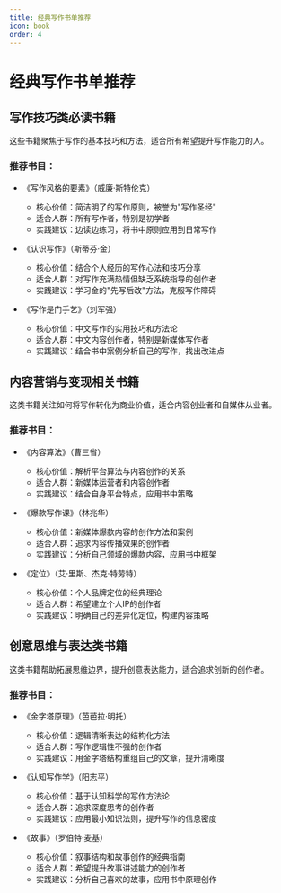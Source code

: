 ```yaml
---
title: 经典写作书单推荐
icon: book
order: 4
---
```


# 经典写作书单推荐

## 写作技巧类必读书籍

这些书籍聚焦于写作的基本技巧和方法，适合所有希望提升写作能力的人。

### 推荐书目：
- 《写作风格的要素》（威廉·斯特伦克）
  - 核心价值：简洁明了的写作原则，被誉为"写作圣经"
  - 适合人群：所有写作者，特别是初学者
  - 实践建议：边读边练习，将书中原则应用到日常写作

- 《认识写作》（斯蒂芬·金）
  - 核心价值：结合个人经历的写作心法和技巧分享
  - 适合人群：对写作充满热情但缺乏系统指导的创作者
  - 实践建议：学习金的"先写后改"方法，克服写作障碍

- 《写作是门手艺》（刘军强）
  - 核心价值：中文写作的实用技巧和方法论
  - 适合人群：中文内容创作者，特别是新媒体写作者
  - 实践建议：结合书中案例分析自己的写作，找出改进点

## 内容营销与变现相关书籍

这类书籍关注如何将写作转化为商业价值，适合内容创业者和自媒体从业者。

### 推荐书目：
- 《内容算法》（曹三省）
  - 核心价值：解析平台算法与内容创作的关系
  - 适合人群：新媒体运营者和内容创作者
  - 实践建议：结合自身平台特点，应用书中策略

- 《爆款写作课》（林兆华）
  - 核心价值：新媒体爆款内容的创作方法和案例
  - 适合人群：追求内容传播效果的创作者
  - 实践建议：分析自己领域的爆款内容，应用书中框架

- 《定位》（艾·里斯、杰克·特劳特）
  - 核心价值：个人品牌定位的经典理论
  - 适合人群：希望建立个人IP的创作者
  - 实践建议：明确自己的差异化定位，构建内容策略

## 创意思维与表达类书籍

这类书籍帮助拓展思维边界，提升创意表达能力，适合追求创新的创作者。

### 推荐书目：
- 《金字塔原理》（芭芭拉·明托）
  - 核心价值：逻辑清晰表达的结构化方法
  - 适合人群：写作逻辑性不强的创作者
  - 实践建议：用金字塔结构重组自己的文章，提升清晰度

- 《认知写作学》（阳志平）
  - 核心价值：基于认知科学的写作方法论
  - 适合人群：追求深度思考的创作者
  - 实践建议：应用最小知识法则，提升写作的信息密度

- 《故事》（罗伯特·麦基）
  - 核心价值：叙事结构和故事创作的经典指南
  - 适合人群：希望提升故事讲述能力的创作者
  - 实践建议：分析自己喜欢的故事，应用书中原理创作
